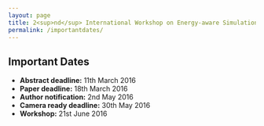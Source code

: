 ```yaml
---
layout: page
title: 2<sup>nd</sup> International Workshop on Energy-aware Simulation (ENERGY-SIM’16)
permalink: /importantdates/
---
```


## Important Dates
- <strong>Abstract deadline:</strong> 11th March 2016
- <strong>Paper deadline:</strong> 18th March 2016
- <strong>Author notification:</strong> 2nd May 2016
- <strong>Camera ready deadline:</strong> 30th May 2016
- <strong>Workshop:</strong> 21st June 2016